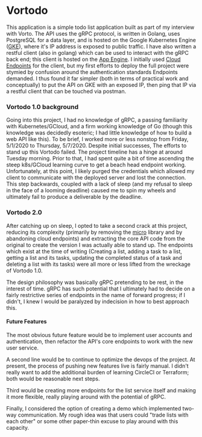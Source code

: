 # Vortodo

This application is a simple todo list application built as part of my interview with Vorto. The API uses the gRPC protocol, is written in Golang, uses PostgreSQL for a data layer, and is hosted on the Google Kubernetes Engine ([GKE](https://cloud.google.com/kubernetes-engine)), where it's IP address is exposed to public traffic. I have also written a restful client (also in golang) which can be used to interact with the gRPC back end; this client is hosted on the [App Engine](https://cloud.google.com/appengine). I initially used [Cloud Endpoints](https://cloud.google.com/endpoints) for the client, but my first efforts to deploy the full project were stymied by confusion around the authentication standards Endpoints demanded. I thus found it far simpler (both in terms of practical work and conceptually) to put the API on GKE with an exposed IP, then ping that IP via a restful client that can be touched via postman.

### Vortodo 1.0 background

Going into this project, I had no knowledge of gRPC, a passing familiarity with Kubernetes/GCloud, and a firm working knowledge of Go (though this knowledge was decidedly esoteric; I had little knowledge of how to build a web API like this). To be brief, I worked more or less nonstop from Friday, 5/1/2020 to Thursday, 5/7/2020. Despite initial successes, The efforts to stand up this Vortodo failed. The project timeline has a hinge at around Tuesday morning. Prior to that, I had spent quite a bit of time ascending the steep k8s/GCloud learning curve to get a beach head endpoint working. Unfortunately, at this point, I likely purged the credentials which allowed my client to communicate with the deployed server and lost the connection. This step backwards, coupled with a lack of sleep (and my refusal to sleep in the face of a looming deadline) caused me to spin my wheels and ultimately fail to produce a deliverable by the deadline.

### Vortodo 2.0

 After catching up on sleep, I opted to take a second crack at this project, reducing its complexity (primarily by removing the [micro](https://github.com/micro) library and by abandoning cloud endpoints) and extracting the core API code from the original to create the version I was actually able to stand up. The endpoints which exist at the time of writing (Creating a list, adding a task to a list, getting a list and its tasks, updating the completed status of a task and deleting a list with its tasks) were all more or less lifted from the wreckage of Vortodo 1.0.

 The design philosophy was basically gRPC pretending to be rest, in the interest of time. gRPC has such potential that I ultimately had to decide on a fairly restrictive series of endpoints in the name of forward progress; if I didn't, I knew I would be paralyzed by indecision in how to best approach this.

 #### Future Features

The most obvious future feature would be to implement user accounts and authentication, then refactor the API's core endpoints to work with the new user service.

A second line would be to continue to optimize the devops of the project. At present, the process of pushing new features live is fairly manual. I didn't really want to add the additional burden of learning CircleCI or Terraform; both would be reasonable next steps.

Third would be creating more endpoints for the list service itself and making it more flexible, really playing around with the potential of gRPC.

Finally, I considered the option of creating a demo which implemented two-way communication. My rough idea was that users could "trade lists with each other" or some other paper-thin excuse to play around with this capacity.  